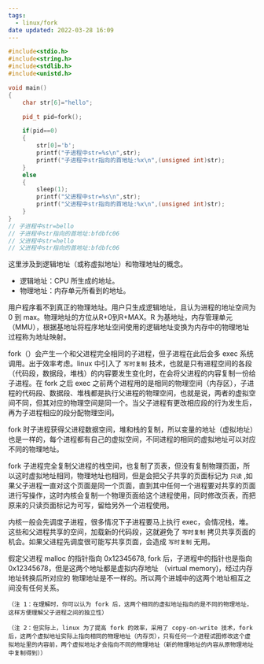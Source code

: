 ```yaml
---
tags:
  - linux/fork
date updated: 2022-03-28 16:09
---
```


```cpp
#include<stdio.h>
#include<string.h>
#include<stdlib.h>
#include<unistd.h>

void main()
{
    char str[6]="hello";

    pid_t pid=fork();

    if(pid==0)
    {
        str[0]='b';
        printf("子进程中str=%s\n",str);
        printf("子进程中str指向的首地址:%x\n",(unsigned int)str);
    }
    else
    {
        sleep(1);
        printf("父进程中str=%s\n",str);
        printf("父进程中str指向的首地址:%x\n",(unsigned int)str);
    }
}
// 子进程中str=bello
// 子进程中str指向的首地址:bfdbfc06
// 父进程中str=hello
// 父进程中str指向的首地址:bfdbfc06
```

这里涉及到逻辑地址（或称虚拟地址）和物理地址的概念。

- 逻辑地址：CPU 所生成的地址。
- 物理地址：内存单元所看到的地址。

用户程序看不到真正的物理地址。用户只生成逻辑地址，且认为进程的地址空间为 0 到 max。物理地址的方位从<red>R+0</red>到<red>R+MAX</red>。R 为基地址，内存管理单元（MMU），根据基地址将程序地址空间使用的逻辑地址变换为内存中的物理地址过程称为地址映射。

fork（）会产生一个和父进程完全相同的子进程，但子进程在此后会多 exec 系统调用。出于效率考虑。linux 中引入了 `写时复制` 技术，也就是只有进程空间的各段（代码段，数据段，堆栈）的内容要发生变化时，在会将父进程的内容复制一份给子进程。在 fork 之后 exec 之前两个进程用的是相同的物理空间（内存区），子进程的代码段、数据段、堆栈都是执行父进程的物理空间，也就是说，两者的虚拟空间不同，但其对应的物理空间是同一个。当父子进程有更改相应段的行为发生后，再为子进程相应的段分配物理空间。

fork 时子进程获得父进程数据空间，堆和栈的复制，所以变量的地址（虚拟地址）也是一样的，每个进程都有自己的虚拟空间，不同进程的相同的虚拟地址可以对应不同的物理地址。

fork 子进程完全复制父进程的栈空间，也复制了页表，但没有复制物理页面，所以这时虚拟地址相同，物理地址也相同，但是会把父子共享的页面标记为 `只读` ,如果父子进程一直对这个页面是同一个页面，直到其中任何一个进程要对共享的页面进行写操作，这时内核会复制一个物理页面给这个进程使用，同时修改页表，而把原来的只读页面标记为可写，留给另外一个进程使用。

内核一般会先调度子进程，很多情况下子进程要马上执行 exec，会情况栈，堆。这些和父进程共享的空间，加载新的代码段，这就避免了 `写时复制` 拷贝共享页面的机会。如果父进程先调度很可能写共享页面，会造成 `写时复制` 无用。

假定父进程 malloc 的指针指向 0x12345678, fork 后，子进程中的指针也是指向 0x12345678，但是这两个地址都是虚拟内存地址 （virtual memory)，经过内存地址转换后所对应的 物理地址是不一样的。所以两个进城中的这两个地址相互之间没有任何关系。

```ad-info
（注 1：在理解时，你可以认为 fork 后，这两个相同的虚拟地址指向的是不同的物理地址，这样方便理解父子进程之间的独立性）

（注 2：但实际上，linux 为了提高 fork 的效率，采用了 copy-on-write 技术，fork 后，这两个虚拟地址实际上指向相同的物理地址（内存页），只有任何一个进程试图修改这个虚拟地址里的内容前，两个虚拟地址才会指向不同的物理地址（新的物理地址的内容从原物理地址中复制得到））
```
